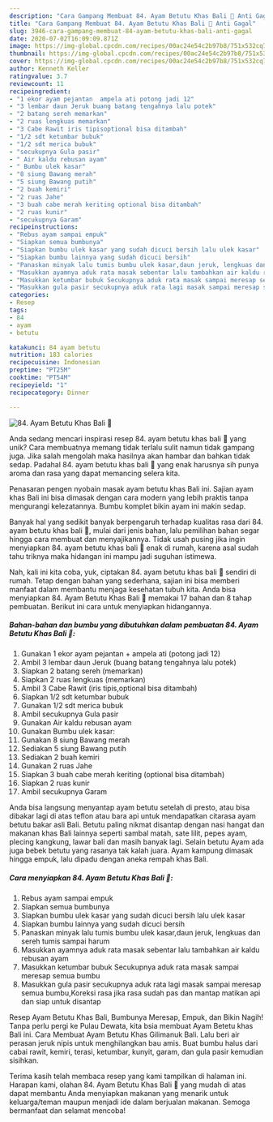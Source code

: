 ```yaml
---
description: "Cara Gampang Membuat 84. Ayam Betutu Khas Bali 🐔 Anti Gagal"
title: "Cara Gampang Membuat 84. Ayam Betutu Khas Bali 🐔 Anti Gagal"
slug: 3946-cara-gampang-membuat-84-ayam-betutu-khas-bali-anti-gagal
date: 2020-07-02T16:09:09.871Z
image: https://img-global.cpcdn.com/recipes/00ac24e54c2b97b8/751x532cq70/84-ayam-betutu-khas-bali-🐔-foto-resep-utama.jpg
thumbnail: https://img-global.cpcdn.com/recipes/00ac24e54c2b97b8/751x532cq70/84-ayam-betutu-khas-bali-🐔-foto-resep-utama.jpg
cover: https://img-global.cpcdn.com/recipes/00ac24e54c2b97b8/751x532cq70/84-ayam-betutu-khas-bali-🐔-foto-resep-utama.jpg
author: Kenneth Keller
ratingvalue: 3.7
reviewcount: 11
recipeingredient:
- "1 ekor ayam pejantan  ampela ati potong jadi 12"
- "3 lembar daun Jeruk buang batang tengahnya lalu potek"
- "2 batang sereh memarkan"
- "2 ruas lengkuas memarkan"
- "3 Cabe Rawit iris tipisoptional bisa ditambah"
- "1/2 sdt ketumbar bubuk"
- "1/2 sdt merica bubuk"
- "secukupnya Gula pasir"
- " Air kaldu rebusan ayam"
- " Bumbu ulek kasar"
- "8 siung Bawang merah"
- "5 siung Bawang putih"
- "2 buah kemiri"
- "2 ruas Jahe"
- "3 buah cabe merah keriting optional bisa ditambah"
- "2 ruas kunir"
- "secukupnya Garam"
recipeinstructions:
- "Rebus ayam sampai empuk"
- "Siapkan semua bumbunya"
- "Siapkan bumbu ulek kasar yang sudah dicuci bersih lalu ulek kasar"
- "Siapkan bumbu lainnya yang sudah dicuci bersih"
- "Panaskan minyak lalu tumis bumbu ulek kasar,daun jeruk, lengkuas dan sereh tumis sampai harum"
- "Masukkan ayamnya aduk rata masak sebentar lalu tambahkan air kaldu rebusan ayam"
- "Masukkan ketumbar bubuk Secukupnya aduk rata masak sampai meresap semua bumbu"
- "Masukkan gula pasir secukupnya aduk rata lagi masak sampai meresap semua bumbu,Koreksi rasa jika rasa sudah pas dan mantap matikan api dan siap untuk disantap"
categories:
- Resep
tags:
- 84
- ayam
- betutu

katakunci: 84 ayam betutu 
nutrition: 183 calories
recipecuisine: Indonesian
preptime: "PT25M"
cooktime: "PT54M"
recipeyield: "1"
recipecategory: Dinner

---
```



![84. Ayam Betutu Khas Bali 🐔](https://img-global.cpcdn.com/recipes/00ac24e54c2b97b8/751x532cq70/84-ayam-betutu-khas-bali-🐔-foto-resep-utama.jpg)

Anda sedang mencari inspirasi resep 84. ayam betutu khas bali 🐔 yang unik? Cara membuatnya memang tidak terlalu sulit namun tidak gampang juga. Jika salah mengolah maka hasilnya akan hambar dan bahkan tidak sedap. Padahal 84. ayam betutu khas bali 🐔 yang enak harusnya sih punya aroma dan rasa yang dapat memancing selera kita.

Penasaran pengen nyobain masak ayam betutu khas Bali ini. Sajian ayam khas Bali ini bisa dimasak dengan cara modern yang lebih praktis tanpa mengurangi kelezatannya. Bumbu komplet bikin ayam ini makin sedap.

Banyak hal yang sedikit banyak berpengaruh terhadap kualitas rasa dari 84. ayam betutu khas bali 🐔, mulai dari jenis bahan, lalu pemilihan bahan segar hingga cara membuat dan menyajikannya. Tidak usah pusing jika ingin menyiapkan 84. ayam betutu khas bali 🐔 enak di rumah, karena asal sudah tahu triknya maka hidangan ini mampu jadi suguhan istimewa.


Nah, kali ini kita coba, yuk, ciptakan 84. ayam betutu khas bali 🐔 sendiri di rumah. Tetap dengan bahan yang sederhana, sajian ini bisa memberi manfaat dalam membantu menjaga kesehatan tubuh kita. Anda bisa menyiapkan 84. Ayam Betutu Khas Bali 🐔 memakai 17 bahan dan 8 tahap pembuatan. Berikut ini cara untuk menyiapkan hidangannya.

<!--inarticleads1-->

##### Bahan-bahan dan bumbu yang dibutuhkan dalam pembuatan 84. Ayam Betutu Khas Bali 🐔:

1. Gunakan 1 ekor ayam pejantan + ampela ati (potong jadi 12)
1. Ambil 3 lembar daun Jeruk (buang batang tengahnya lalu potek)
1. Siapkan 2 batang sereh (memarkan)
1. Siapkan 2 ruas lengkuas (memarkan)
1. Ambil 3 Cabe Rawit (iris tipis,optional bisa ditambah)
1. Siapkan 1/2 sdt ketumbar bubuk
1. Gunakan 1/2 sdt merica bubuk
1. Ambil secukupnya Gula pasir
1. Gunakan  Air kaldu rebusan ayam
1. Gunakan  Bumbu ulek kasar:
1. Gunakan 8 siung Bawang merah
1. Sediakan 5 siung Bawang putih
1. Sediakan 2 buah kemiri
1. Gunakan 2 ruas Jahe
1. Siapkan 3 buah cabe merah keriting (optional bisa ditambah)
1. Siapkan 2 ruas kunir
1. Ambil secukupnya Garam


Anda bisa langsung menyantap ayam betutu setelah di presto, atau bisa dibakar lagi di atas teflon atau bara api untuk mendapatkan citarasa ayam betutu bakar asli Bali. Betutu paling nikmat disantap dengan nasi hangat dan makanan khas Bali lainnya seperti sambal matah, sate lilit, pepes ayam, plecing kangkung, lawar bali dan masih banyak lagi. Selain betutu Ayam ada juga bebek betutu yang rasanya tak kalah juara. Ayam kampung dimasak hingga empuk, lalu dipadu dengan aneka rempah khas Bali. 

<!--inarticleads2-->

##### Cara menyiapkan 84. Ayam Betutu Khas Bali 🐔:

1. Rebus ayam sampai empuk
1. Siapkan semua bumbunya
1. Siapkan bumbu ulek kasar yang sudah dicuci bersih lalu ulek kasar
1. Siapkan bumbu lainnya yang sudah dicuci bersih
1. Panaskan minyak lalu tumis bumbu ulek kasar,daun jeruk, lengkuas dan sereh tumis sampai harum
1. Masukkan ayamnya aduk rata masak sebentar lalu tambahkan air kaldu rebusan ayam
1. Masukkan ketumbar bubuk Secukupnya aduk rata masak sampai meresap semua bumbu
1. Masukkan gula pasir secukupnya aduk rata lagi masak sampai meresap semua bumbu,Koreksi rasa jika rasa sudah pas dan mantap matikan api dan siap untuk disantap


Resep Ayam Betutu Khas Bali, Bumbunya Meresap, Empuk, dan Bikin Nagih! Tanpa perlu pergi ke Pulau Dewata, kita bsia membuat Ayam Betetu khas Bali ini. Cara Membuat Ayam Betutu Khas Gilimanuk Bali. Lalu beri air perasan jeruk nipis untuk menghilangkan bau amis. Buat bumbu halus dari cabai rawit, kemiri, terasi, ketumbar, kunyit, garam, dan gula pasir kemudian sisihkan. 

Terima kasih telah membaca resep yang kami tampilkan di halaman ini. Harapan kami, olahan 84. Ayam Betutu Khas Bali 🐔 yang mudah di atas dapat membantu Anda menyiapkan makanan yang menarik untuk keluarga/teman maupun menjadi ide dalam berjualan makanan. Semoga bermanfaat dan selamat mencoba!
